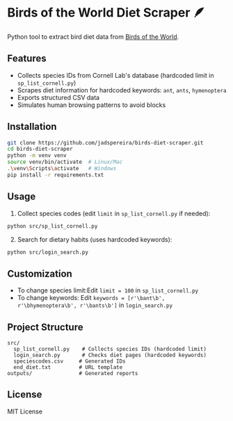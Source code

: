 # Birds of the World Diet Scraper 🪶

Python tool to extract bird diet data from [Birds of the World](https://birdsoftheworld.org).

## Features

- Collects species IDs from Cornell Lab's database (hardcoded limit in `sp_list_cornell.py`)
- Scrapes diet information for hardcoded keywords: `ant`, `ants`, `hymenoptera`
- Exports structured CSV data
- Simulates human browsing patterns to avoid blocks

## Installation

```bash
git clone https://github.com/jadspereira/birds-diet-scraper.git
cd birds-diet-scraper
python -m venv venv
source venv/bin/activate  # Linux/Mac
.\venv\Scripts\activate   # Windows
pip install -r requirements.txt
```

## Usage

1. Collect species codes (edit `limit` in `sp_list_cornell.py` if needed):

```bash
python src/sp_list_cornell.py
```

2. Search for dietary habits (uses hardcoded keywords):

```bash
python src/login_search.py
```

## Customization

- To change species limit:Edit `limit = 100` in `sp_list_cornell.py`
- To change keywords:
  Edit `keywords = [r'\bant\b', r'\bhymenoptera\b', r'\bants\b']` in `login_search.py`

## Project Structure

```
src/
  sp_list_cornell.py    # Collects species IDs (hardcoded limit)
  login_search.py       # Checks diet pages (hardcoded keywords)
  speciescodes.csv     # Generated IDs
  end_diet.txt         # URL template
outputs/               # Generated reports
```

## License

MIT License
